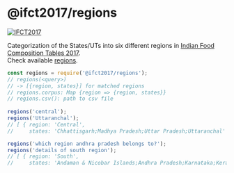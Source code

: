 # @ifct2017/regions

[![IFCT2017](http://ninindia.org/images/ifct_2017.png)](http://ninindia.org/ifct_2017.htm)

Categorization of the States/UTs into six different regions in [Indian Food Composition Tables 2017].<br>
Check available [regions].

```javascript
const regions = require('@ifct2017/regions');
// regions(<query>)
// -> [{region, states}] for matched regions
// regions.corpus: Map {region => {region, states}}
// regions.csv(): path to csv file
 
regions('central');
regions('Uttaranchal');
// [ { region: 'Central',
//     states: 'Chhattisgarh;Madhya Pradesh;Uttar Pradesh;Uttaranchal' } ]

regions('which region andhra pradesh belongs to?');
regions('details of south region');
// [ { region: 'South',
//     states: 'Andaman & Nicobar Islands;Andhra Pradesh;Karnataka;Kerala;Lakshadweep;Pondicherry;Telangana;Tamil Nadu' } ]
```


[Indian Food Composition Tables 2017]: http://ifct2017.com/
[regions]: https://github.com/ifct2017/regions/blob/master/index.csv
